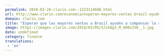 ```yaml
---
permalink: 2018-03-28-clarin.com--1223114688.html
url: http://www.clarin.com/economia/esperan-mayores-ventas-brasil-ayuden-compensar-sequia_0_r1RUpXtcf.html
domain: clarin.com
title: "Esperan que las mayores ventas a Brasil ayuden a compensar la sequía"
image: https://images.clarin.com/2018/03/05/SJik8g3_M_600x338__1.jpg
date: undefined
category: finance
translations: 
 - 'en'
---
```


